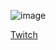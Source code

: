 ![image](https://user-images.githubusercontent.com/93483481/230080718-e9e8919d-5e4c-43dc-95f1-cef738a0e797.png)

[Twitch](https://www.twitch.tv/videos/1779023294)
